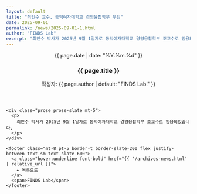 ```yaml
---
layout: default
title: "최인수 교수, 동덕여자대학교 경영융합학부 부임"
date: 2025-09-01
permalink: /news/2025-09-01-1.html
author: "FINDS Lab"
excerpt: "최인수 박사가 2025년 9월 1일자로 동덕여자대학교 경영융합학부 조교수로 임용되었습니다."
---
```


<section class="max-w-3xl mx-auto px-4 mt-8">
  <article class="bg-white border border-slate-200 rounded-2xl shadow-sm p-6">
    <header>
      <p class="text-sm font-bold text-slate-500">
        {{ page.date | date: "%Y.%m.%d" }}
      </p>
      <h1 class="mt-1 text-2xl font-extrabold text-slate-900">
        {{ page.title }}
      </h1>
      <p class="text-sm text-slate-500 mt-1">
        작성자: {{ page.author | default: "FINDS Lab." }}
      </p>
    </header>

    <div class="prose prose-slate mt-5">
      <p>
        최인수 박사가 2025년 9월 1일자로 동덕여자대학교 경영융합학부 조교수로 임용되었습니다.
      </p>
    </div>

    <footer class="mt-8 pt-5 border-t border-slate-200 flex justify-between text-sm text-slate-600">
      <a class="hover:underline font-bold" href="{{ '/archives-news.html' | relative_url }}">
        ← 목록으로
      </a>
      <span>FINDS Lab</span>
    </footer>
  </article>
</section>
